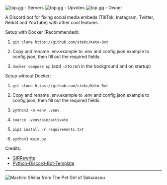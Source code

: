 ![top.gg - Servers](https://top.gg/api/widget/servers/1128948590467895396.svg) ![top.gg - Upvotes](https://top.gg/api/widget/upvotes/1128948590467895396.svg?noavatar=true) ![top.gg - Owner](https://top.gg/api/widget/owner/1128948590467895396.svg?noavatar=true)

A Discord bot for fixing social media embeds (TikTok, Instagram, Twitter, Reddit and YouTube) with other cool features.

Setup with Docker (Recommended):

1. `git clone https://github.com/stekc/Keto-Bot`

2. Copy and rename .env.example to .env and config.json.example to config.json, then fill out the required fields.

3. `docker compose up` (add `-d` to run in the background and on startup)

Setup without Docker:

1. `git clone https://github.com/stekc/Keto-Bot`

2. Copy and rename .env.example to .env and config.json.example to config.json, then fill out the required fields.

3. `python3 -m venv .venv`

4. `source .venv/bin/activate`

5. `pip3 install -r requirements.txt`

6. `python3 main.py`

Credits:

- [GIRRewrite](https://github.com/DiscordGIR/GIRRewrite)
- [Python-Discord-Bot-Template](https://github.com/kkrypt0nn/Python-Discord-Bot-Template)

---

![Mashiro Shiina from The Pet Girl of Sakurasou](https://i.imgur.com/MZbB58z.jpg)
